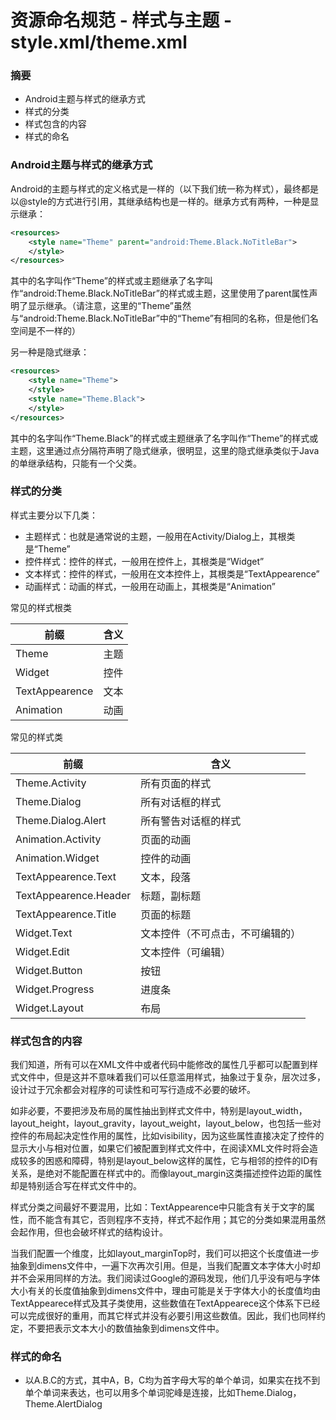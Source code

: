 # 资源命名规范 - 样式与主题 - style.xml/theme.xml

### 摘要

* Android主题与样式的继承方式
* 样式的分类
* 样式包含的内容
* 样式的命名

### Android主题与样式的继承方式

Android的主题与样式的定义格式是一样的（以下我们统一称为样式），最终都是以@style的方式进行引用，其继承结构也是一样的。继承方式有两种，一种是显示继承：

```xml
<resources>
    <style name="Theme" parent="android:Theme.Black.NoTitleBar">
    </style>
</resources>
```

其中的名字叫作“Theme”的样式或主题继承了名字叫作“android:Theme.Black.NoTitleBar”的样式或主题，这里使用了parent属性声明了显示继承。（请注意，这里的“Theme”虽然与“android:Theme.Black.NoTitleBar”中的“Theme”有相同的名称，但是他们名空间是不一样的）

另一种是隐式继承：

```xml
<resources>
    <style name="Theme">
    </style>
    <style name="Theme.Black">
    </style>
</resources>
```

其中的名字叫作“Theme.Black”的样式或主题继承了名字叫作“Theme”的样式或主题，这里通过点分隔符声明了隐式继承，很明显，这里的隐式继承类似于Java的单继承结构，只能有一个父类。

### 样式的分类

样式主要分以下几类：

* 主题样式：也就是通常说的主题，一般用在Activity/Dialog上，其根类是“Theme”
* 控件样式：控件的样式，一般用在控件上，其根类是“Widget”
* 文本样式：控件的样式，一般用在文本控件上，其根类是“TextAppearence”
* 动画样式：动画的样式，一般用在动画上，其根类是“Animation”

常见的样式根类

| 前缀            | 含义 |
|----------------|-------------------------------------------------------------|
| Theme          | 主题
| Widget         | 控件
| TextAppearence | 文本
| Animation      | 动画

常见的样式类

| 前缀            | 含义 |
|--------------------------------|---------------------------------------------|
| Theme.Activity                 | 所有页面的样式
| Theme.Dialog                   | 所有对话框的样式
| Theme.Dialog.Alert             | 所有警告对话框的样式
| Animation.Activity             | 页面的动画
| Animation.Widget               | 控件的动画
| TextAppearence.Text            | 文本，段落
| TextAppearence.Header          | 标题，副标题
| TextAppearence.Title           | 页面的标题
| Widget.Text                    | 文本控件（不可点击，不可编辑的）
| Widget.Edit                    | 文本控件（可编辑）
| Widget.Button                  | 按钮
| Widget.Progress                | 进度条
| Widget.Layout                  | 布局

### 样式包含的内容

我们知道，所有可以在XML文件中或者代码中能修改的属性几乎都可以配置到样式文件中，但是这并不意味着我们可以任意滥用样式，抽象过于复杂，层次过多，设计过于冗余都会对程序的可读性和可写行造成不必要的破坏。

如非必要，不要把涉及布局的属性抽出到样式文件中，特别是layout_width，layout_height，layout_gravity，layout_weight，layout_below，也包括一些对控件的布局起决定性作用的属性，比如visibility，因为这些属性直接决定了控件的显示大小与相对位置，如果它们被配置到样式文件中，在阅读XML文件时将会造成较多的困惑和障碍，特别是layout_below这样的属性，它与相邻的控件的ID有关系，是绝对不能配置在样式中的。而像layout_margin这类描述控件边距的属性却是特别适合写在样式文件中的。

样式分类之间最好不要混用，比如：TextAppearence中只能含有关于文字的属性，而不能含有其它，否则程序不支持，样式不起作用；其它的分类如果混用虽然会起作用，但也会破坏样式的结构设计。

当我们配置一个维度，比如layout_marginTop时，我们可以把这个长度值进一步抽象到dimens文件中，一遍下次再次引用。但是，当我们配置文本字体大小时却并不会采用同样的方法。我们阅读过Google的源码发现，他们几乎没有吧与字体大小有关的长度值抽象到dimens文件中，理由可能是关于字体大小的长度值均由TextAppearece样式及其子类使用，这些数值在TextAppearece这个体系下已经可以完成很好的重用，而其它样式并没有必要引用这些数值。因此，我们也同样约定，不要把表示文本大小的数值抽象到dimens文件中。

### 样式的命名

* 以A.B.C的方式，其中A，B，C均为首字母大写的单个单词，如果实在找不到单个单词来表达，也可以用多个单词驼峰是连接，比如Theme.Dialog，Theme.AlertDialog